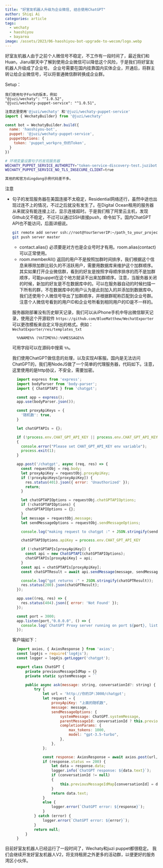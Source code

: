 ```yaml
---
title: "好室友机器人升级为企业微信, 结合使用ChatGPT"
author: Shiqi Ai
categories: article
tags:
  - wechaty
  - haoshiyou
  - bayarea
image: /assets/2023/06-haoshiyou-bot-upgrade-to-wecom/logo.webp
---
```



好室友机器人由于之前个人微信号不稳定，不工作有一段时间了，最近我们和Huan，Jiarui聊天中了解到使用企业微信可以降低这个风险，于是我们将好室友机器人升级成了企业号。
企业号需要在国内挂靠国内实体企业，开通后，将群主转让给企业微信号，可以将普通微信群转换成企业群。

Setup：

```Text
我们使用句子Fork的版本，例如
"@juzi/wechaty": "^1.0.52",
"@juzi/wechaty-puppet-service": "^1.0.51",
```

```javascript
注意这里使用'@juzi/wechaty' 和'@juzi/wechaty-puppet-service'
import { WechatyBuilder} from '@juzi/wechaty'

const bot = WechatyBuilder.build({
  name: 'haoshiyou-bot',
  puppet: '@juzi/wechaty-puppet-service',
  puppetOptions: {
    token: 'puppet_workpro_你的Token',
  }
})
```

```bash
# 环境变量设置句子的发现服务器
WECHATY_PUPPET_SERVICE_AUTHORITY="token-service-discovery-test.juzibot.com"
WECHATY_PUPPET_SERVICE_NO_TLS_INSECURE_CLIENT=true

其他的和官方dingdong示例代码差不多。
```

注意

- 句子的发现服务器在美国连接不太稳定，Residential网络还行，虽然中途也出现过连不上的情况，不过之后就没有发生了。在Digital Ocean租用的服务器从来就没有能连接上过，显示连接超时。于是我们租了阿里云主机，发现Github又不稳定，不过可以通过SSH直接push，命令如下。国内ChatGPT API也不能访问，后面详细说。

  ```bash
  git remote add server ssh://root@YourServerIP:~/path_to_your_project/
  git push server master
  ```

  - contact.alias() 必须要是对方也是企业号时才有用。room.alias(contact)可以正常使用。
  - room.memberAll() 返回的用户不是按照加群时间排序，我们根据这个信息来移除加群比较久的不活跃用户，需要用数据库来维护这个加群顺序。其实如果打开企业微信群，看到的好友是按照字母顺序排序的而不是加群顺序，可能puppet在这个地方就读不出来加群顺序。注意，当服务器关闭的时候，新加的好友是不在数据库中的。可以在服务器自动的时候扫描一下所有的群，不在数据库中的用户认为是此刻加入的并添加到数据库中。我们还使用个人微信号导出了加群顺序，并根据群昵称匹配到企业号群。注意个人微信号看到的用户ID和企业号所看到相同用户的ID是不一样的。

  服务器刚部署没有历史聊天记录，我们可以从iPhone手机中导出微信聊天记录，使用这个开源软件 `https://github.com/BlueMatthew/WechatExporter` 可以更改模板来自定义导出的格式。例如：
  `WechatExporter/res/templates_txt`

  ```Text
    %%NAME%% (%%TIME%%):%%MESSAGE%%
  ```

  可用字段可以在源码中搜索 `%%`。

  我们使用ChatGPT做信息的处理，以及实现AI客服。国内是无法访问ChatGPT的，我们用NodeJS做了一个简单的代理服务器，代码如下。注意，这里使用的是http协议，不安全，需要加密。

  ```javascript
    import express from 'express';
    import bodyParser from 'body-parser';
    import { ChatGPTAPI } from 'chatgpt';

    const app = express();
    app.use(bodyParser.json());

    const proxyApiKeys = {
      '随机数': true,
    }

    let chatGPTAPIs = {};

    if (!process.env.CHAT_GPT_API_KEY || process.env.CHAT_GPT_API_KEY === "")
    {
      console.error("Please set CHAT_GPT_API_KEY env variable");
      process.exit(1);
    }

    app.post('/chatgpt', async (req, res) => {
      const requestObj = req.body;
      let proxyApiKey = requestObj.proxyApiKey;
      if (!proxyApiKeys[proxyApiKey]) {
        res.status(401).json({ error: 'Unauthorized' });
        return;
      }

      let chatGPTAPIOptions = requestObj.chatGPTAPIOptions;
      if (!chatGPTAPIOptions) {
        chatGPTAPIOptions = {};
      }
      let message = requestObj.message;
      let sendMessageOptions = requestObj.sendMessageOptions;

      console.log("making request to chatgpt :" + JSON.stringify(sendMessageOptions) + " Message: " + message);

      chatGPTAPIOptions.apiKey = process.env.CHAT_GPT_API_KEY

      if (!chatGPTAPIs[proxyApiKey]) {
        const api = new ChatGPTAPI(chatGPTAPIOptions);
        chatGPTAPIs[proxyApiKey] = api;
      }
      const api = chatGPTAPIs[proxyApiKey];
      const chatGPTResult = await api.sendMessage(message, sendMessageOptions);

      console.log("gpt returns :" + JSON.stringify(chatGPTResult));
      res.status(200).json(chatGPTResult);
    });

    app.use((req, res) => {
      res.status(404).json({ error: 'Not Found' });
    });

    const port = 3000;
    app.listen(port,"0.0.0.0", () => {
      console.log(`ChatGPT Proxy server running on port ${port}, listening post request to "/chatgpt"`);
    });
  ```

  客户端如下：

  ```javascript
    import axios, { AxiosResponse } from 'axios';
    const log4js = require('log4js');
    const logger = log4js.getLogger('chatgpt');

    export class ChatGPT {
        private previousMessageIdMap = {}
        private static systemMessage = ``

        public async ask(message: string, conversationId?: string) {
            try {
                let url = 'http://你的IP:3000/chatgpt';
                let request = {
                    proxyApiKey: "上面的随机数",
                    message: message,
                    sendMessageOptions: {
                        systemMessage: ChatGPT.systemMessage,
                        parentMessageId: conversationId ? this.previousMessageIdMap[conversationId] : null,
                        completionParams: {
                            max_tokens: 1000,
                            model: "gpt-3.5-turbo",
                        },
                    },
                };

                const response: AxiosResponse = await axios.post(url, request);
                if (response.status == 200) {
                    let data = response.data;
                    logger.info(`ChatGPT response: ${data.text}`);
                    if (conversationId != null)
                    {
                        this.previousMessageIdMap[conversationId] = data.id;
                    }
                    return data.text;
                }
                else {
                    logger.error(`ChatGPT error: ${response}`);
                }
            } catch (error) {
                logger.error(`ChatGPT error: ${error}`);
            }
            return null;
        }
    }
  ```

目前好室友机器人已经运行了一段时间了，Wechaty和juzi puppet都很稳定。
我们会继续开发好室友机器人V2，将支持租房之外更多的活动群，以便更好的服务湾区小伙伴。
